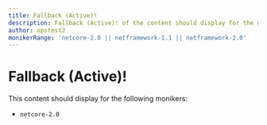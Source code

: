 ```yaml
---
title: Fallback (Active)!
description: Fallback (Active)! of the content should display for the moniker Range as 'netcore-2.0 || netframework-1.1'
author: opstest2
monikerRange: 'netcore-2.0 || netframework-1.1 || netframework-2.0'
---
```


# Fallback (Active)!

This content should display for the following monikers:

* `netcore-2.0`